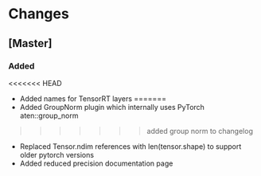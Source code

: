 # Changes

## [Master]

### Added 

<<<<<<< HEAD
- Added names for TensorRT layers
=======
- Added GroupNorm plugin which internally uses PyTorch aten::group_norm
>>>>>>> added group norm to changelog
- Replaced Tensor.ndim references with len(tensor.shape) to support older pytorch versions
- Added reduced precision documentation page
